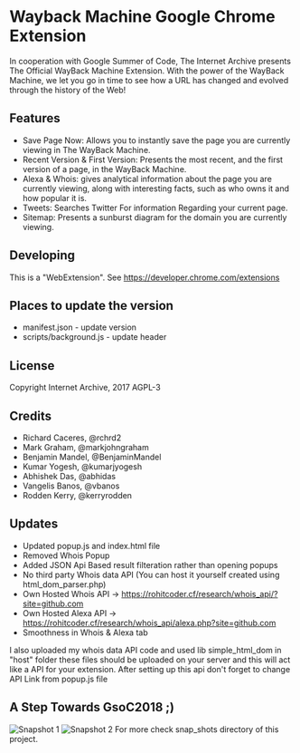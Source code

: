 # Wayback Machine Google Chrome Extension

In cooperation with Google Summer of Code, The Internet Archive presents
The Official WayBack Machine Extension. With the power of the WayBack Machine,
we let you go in time to see how a URL has changed and evolved through the
history of the Web!

## Features

- Save Page Now: Allows you to instantly save the page you are currently viewing
  in The WayBack Machine.
- Recent Version & First Version: Presents the most recent, and the first version
  of a page, in the WayBack Machine.
- Alexa & Whois: gives analytical information about the page you are currently
  viewing, along with interesting facts, such as who owns it and how popular
  it is.
- Tweets: Searches Twitter For information Regarding your current page.
- Sitemap: Presents a sunburst diagram for the domain you are currently viewing.

## Developing

This is a "WebExtension". See https://developer.chrome.com/extensions


## Places to update the version

- manifest.json - update version
- scripts/background.js - update header


## License

Copyright Internet Archive, 2017
AGPL-3


## Credits

- Richard Caceres, @rchrd2
- Mark Graham, @markjohngraham
- Benjamin Mandel, @BenjaminMandel
- Kumar Yogesh, @kumarjyogesh
- Abhishek Das, @abhidas
- Vangelis Banos, @vbanos
- Rodden Kerry, @kerryrodden

## Updates
 - Updated popup.js and index.html file
 - Removed Whois Popup
 - Added JSON Api Based result filteration rather than opening popups
 - No third party Whois data API (You can host it yourself created using html_dom_parser.php) 
 - Own Hosted Whois API -> https://rohitcoder.cf/research/whois_api/?site=github.com
 - Own Hosted Alexa API -> https://rohitcoder.cf/research/whois_api/alexa.php?site=github.com
 - Smoothness in Whois & Alexa tab
 
 I also uploaded my whois data API code and used lib simple_html_dom in "host" folder these files should be uploaded on your server and this will act like a API for your extension. After setting up this api don't forget to change API Link from popup.js file
 ## A Step Towards GsoC2018 ;) 
 
![Snapshot 1](https://raw.githubusercontent.com/rohitcoder/wayback-machine-chrome/master/snap_shots/1.PNG)
![Snapshot 2](https://raw.githubusercontent.com/rohitcoder/wayback-machine-chrome/master/snap_shots/5.PNG)
For more check snap_shots directory of this project.
